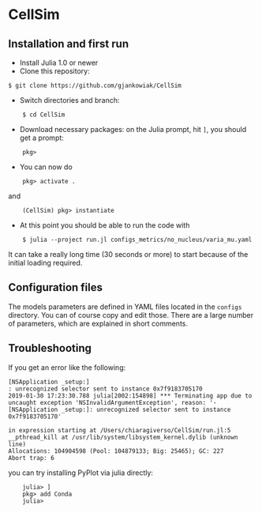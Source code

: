# CellSim

## Installation and first run

- Install Julia 1.0 or newer
- Clone this repository:
```
$ git clone https://github.com/gjankowiak/CellSim
```

- Switch directories and branch:

```
    $ cd CellSim
```

- Download necessary packages: on the Julia prompt, hit `]`, you should get a prompt:

```
    pkg>
```
- You can now do

```
    pkg> activate .
```
and

```
    (CellSim) pkg> instantiate
```
- At this point you should be able to run the code with

```
    $ julia --project run.jl configs_metrics/no_nucleus/varia_mu.yaml
```
It can take a really long time (30 seconds or more) to start because of the initial loading required.

## Configuration files

The models parameters are defined in YAML files located in the `configs` directory. You can of course copy and edit those. There are a large number of parameters, which are explained in short comments.

## Troubleshooting

If you get an error like the following:

```
[NSApplication _setup:]
: unrecognized selector sent to instance 0x7f9183705170
2019-01-30 17:23:30.788 julia[2002:154898] *** Terminating app due to uncaught exception 'NSInvalidArgumentException', reason: '-[NSApplication _setup:]: unrecognized selector sent to instance 0x7f9183705170'

in expression starting at /Users/chiaragiverso/CellSim/run.jl:5
__pthread_kill at /usr/lib/system/libsystem_kernel.dylib (unknown line)
Allocations: 104904598 (Pool: 104879133; Big: 25465); GC: 227
Abort trap: 6
```

you can try installing PyPlot via julia directly:
```
    julia> ]
    pkg> add Conda
    julia> 
```
